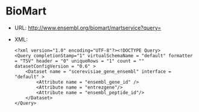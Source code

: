 BioMart
=======

* URL: http://www.ensembl.org/biomart/martservice?query=<XML> 

* XML: 
    ```
    <?xml version="1.0" encoding="UTF-8"?><!DOCTYPE Query>
    <Query completionStamp="1" virtualSchemaName = "default" formatter = "TSV" header = "0" uniqueRows = "1" count = "" datasetConfigVersion = "0.6" >
        <Dataset name = "scerevisiae_gene_ensembl" interface = "default" > 
            <Attribute name = "ensembl_gene_id" />
            <Attribute name = "entrezgene"/> 
            <Attribute name = "ensembl_peptide_id"/> 
        </Dataset> 
    </Query>
    ```
